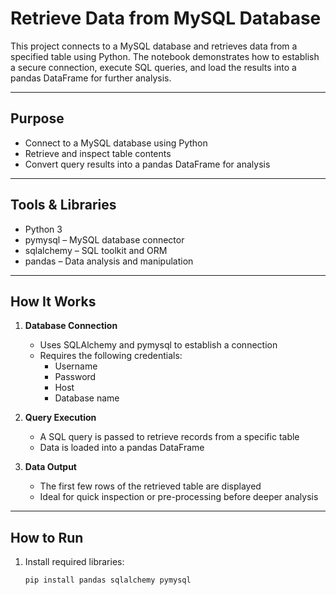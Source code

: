 # Retrieve Data from MySQL Database

This project connects to a MySQL database and retrieves data from a specified table using Python. The notebook demonstrates how to establish a secure connection, execute SQL queries, and load the results into a pandas DataFrame for further analysis.

---

## Purpose

- Connect to a MySQL database using Python
- Retrieve and inspect table contents
- Convert query results into a pandas DataFrame for analysis

---

## Tools & Libraries

- Python 3
- pymysql – MySQL database connector
- sqlalchemy – SQL toolkit and ORM
- pandas – Data analysis and manipulation

---

## How It Works

1. **Database Connection**
   - Uses SQLAlchemy and pymysql to establish a connection
   - Requires the following credentials:
     - Username
     - Password
     - Host
     - Database name

2. **Query Execution**
   - A SQL query is passed to retrieve records from a specific table
   - Data is loaded into a pandas DataFrame

3. **Data Output**
   - The first few rows of the retrieved table are displayed
   - Ideal for quick inspection or pre-processing before deeper analysis

---

## How to Run

1. Install required libraries:
   ```bash
   pip install pandas sqlalchemy pymysql
